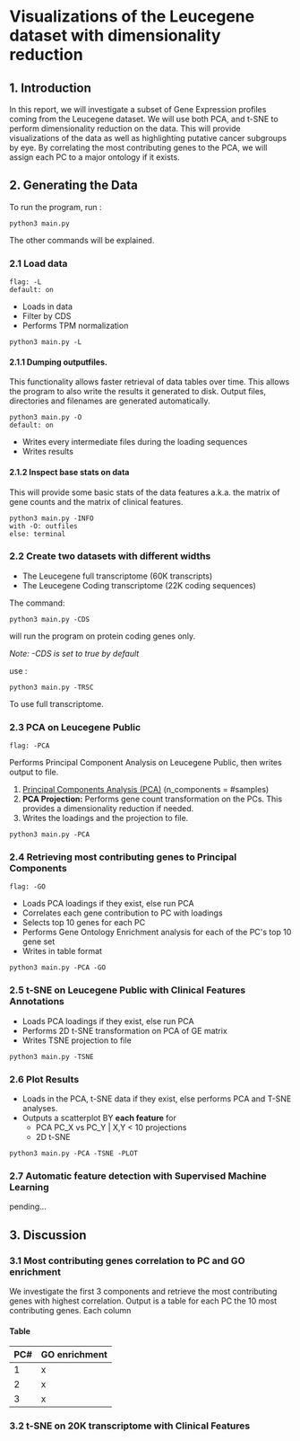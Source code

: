 # Visualizations of the Leucegene dataset with dimensionality reduction

## 1. Introduction
In this report, we will investigate a subset of Gene Expression profiles coming from the Leucegene dataset. We will use both PCA, and t-SNE to perform dimensionality reduction on the data. This will provide visualizations of the data as well as highlighting putative cancer subgroups by eye. By correlating the most contributing genes to the PCA, we will assign each PC to a major ontology if it exists. 

## 2. Generating the Data

To run the program, run :
```{python3}
python3 main.py 
```
The other commands will be explained.

### 2.1 Load data

```{bash}
flag: -L
default: on
```

* Loads in data
* Filter by CDS
* Performs TPM normalization

```{python}
python3 main.py -L
```

#### 2.1.1 Dumping outputfiles.
This functionality allows faster retrieval of data tables over time. This allows the program to also write the results it generated to disk. Output files, directories and filenames are generated automatically. 

```{bash}
python3 main.py -O
default: on
```
* Writes every intermediate files during the loading sequences
* Writes results 

#### 2.1.2 Inspect base stats on data
This will provide some basic stats of the data features a.k.a. the matrix of gene counts and the matrix of clinical features. 

```{python}
python3 main.py -INFO
with -O: outfiles
else: terminal
```

### 2.2 Create two datasets with different widths 
* The Leucegene full transcriptome (60K transcripts)
* The Leucegene Coding transcriptome (22K coding sequences) 

The command:
```{python}
python3 main.py -CDS
```
will run the program on protein coding genes only. 

*Note: -CDS is set to true by default*

use :
```{python}
python3 main.py -TRSC
```
To use full transcriptome.

### 2.3 PCA on Leucegene Public
```{bash} 
flag: -PCA
```
Performs Principal Component Analysis on Leucegene Public, then writes output to file.
1. [Principal Components Analysis (PCA)](https://en.wikipedia.org/wiki/Principal_component_analysis) (n_components = #samples)
2. **PCA Projection:** Performs gene count transformation on the PCs. This provides a dimensionality reduction if needed.  
3. Writes the loadings and the projection to file. 

```{python}
python3 main.py -PCA
```

### 2.4 Retrieving most contributing genes to Principal Components

 
```{bash} 
flag: -GO
```
* Loads PCA loadings if they exist, else run PCA
* Correlates each gene contribution to PC with loadings
* Selects top 10 genes for each PC 
* Performs Gene Ontology Enrichment analysis for each of the PC's top 10 gene set
* Writes in table format 

```{python}
python3 main.py -PCA -GO
```

### 2.5 t-SNE on Leucegene Public with Clinical Features Annotations

* Loads PCA loadings if they exist, else run PCA
* Performs 2D t-SNE transformation on PCA of GE matrix
* Writes TSNE projection to file

```{python}
python3 main.py -TSNE
```
### 2.6 Plot Results 

* Loads in the PCA, t-SNE data if they exist, else performs PCA and T-SNE analyses. 
* Outputs a scatterplot BY **each feature** for  
    * PCA PC_X vs PC_Y | X,Y < 10 projections  
    * 2D t-SNE 

```{python}
python3 main.py -PCA -TSNE -PLOT
```

### 2.7 Automatic feature detection with Supervised Machine Learning 
pending...

## 3. Discussion
### 3.1 Most contributing genes correlation to PC and GO enrichment
We investigate the first 3 components and retrieve the most contributing genes with highest correlation. Output is a table for each PC the 10 most contributing genes. Each column 

#### Table
PC# | GO enrichment
---|---
1 | x
2 | x
3 | x

### 3.2 t-SNE on 20K transcriptome with Clinical Features
